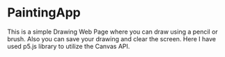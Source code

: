 # PaintingApp

This is a simple Drawing Web Page where you can draw using a pencil or brush. Also you can save your drawing and clear the screen. Here I have used p5.js library to utilize the Canvas API. 
